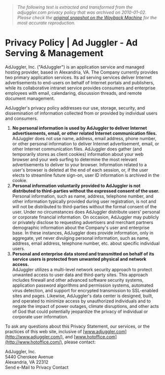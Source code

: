 > *The following text is extracted and transformed from the adjuggler.com privacy policy that was archived on 2010-01-02. Please check the [original snapshot on the Wayback Machine](https://web.archive.org/web/20100102005634id_/http%3A//www.adjuggler.com/privacy-policy.php) for the most accurate reproduction.*

# Privacy Policy | Ad Juggler - Ad Serving & Management

AdJuggler, Inc. ("AdJuggler") is an application service and managed hosting provider, based in Alexandria, VA. The Company currently provides two primary application services. Its ad serving services deliver Internet advertisements to end-users on behalf of Internet portals and publishers, while its collaborative intranet service provides consumers and enterprise employees with email, calendaring, discussion threads, and remote document management. 

AdJuggler's privacy policy addresses our use, storage, security, and dissemination of information collected from or provided by individual users and consumers.

  1. **No personal information is used by AdJuggler to deliver Internet advertisements, email, or other related Internet communication files.**  
AdJuggler does not use name, address, email address, phone number, or other personal information to deliver Internet advertisement, email, or other Internet communication files. AdJuggler does gather (and temporarily stores as client cookies) information about your web browser and your web surfing to determine the most relevant advertisements to deliver to your browser. Information related to a user's browser is deleted at the end of each session, or, if the user elects to streamline future sign-on, user ID information is archived in the cookie. 
  2. **Personal information voluntarily provided to AdJuggler is not distributed to third-parties without the expressed consent of the user.**  
Personal information, such as name, address, telephone number, and other information typically provided during user registration, is not and will not be distributed to third-parties without the formal consent of the user. Under no circumstances does AdJuggler distribute users' personal or corporate financial information. On occasion, AdJuggler may publicly or privately disclose to requesting advertisers and merchant partners demographic information about the Company's user and enterprise base. In these instances, AdJuggler does provide information, only in aggregate, yet never divulging personal information, such as name, address, email address, telephone number, etc. about specific individual users. 
  3. **Personal and enterprise data stored and transmitted on behalf of its service users is protected from unwanted physical and network access.**  
AdJuggler utilizes a multi-level network security approach to protect unwanted access to user data and third-party sites. This approach includes firewall and other advanced software security systems, application password algorithms and permission systems, automated virus detection, and support for encrypted transmission to SSL-enabled sites and pages. Likewise, AdJuggler's data center is designed, built, and operated to minimize access by unauthorized individuals and to negate the impact of power outages, climate disruptions, and other acts of God that could potentially jeopardize the privacy of individual or corporate user information. 



To ask any questions about this Privacy Statement, our services, or the practices of this web site, inclusive of [www.adjuggler.com](http://www.adjuggler.com/), and [www.hotoffice.com](http://www.hotoffice.com/), please contact:

AdJuggler, Inc.  
5440 Cherokee Avenue  
Alexandria, VA 22312  
Send e-Mail to Privacy Contact 
